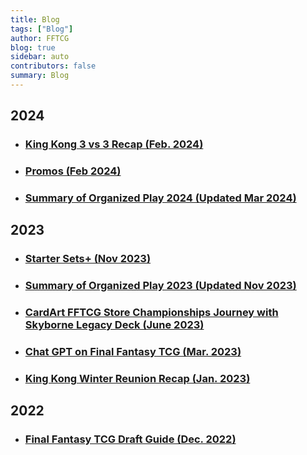 ```yaml
---
title: Blog
tags: ["Blog"]
author: FFTCG
blog: true
sidebar: auto
contributors: false
summary: Blog
---
```


## 2024
* ### <a href="./blog/2024-02-17_King_Kong_Winter_3vs3_Team_Tournament_Recap">**King Kong 3 vs 3 Recap (Feb. 2024)**</a>
* ### <a href="./blog/2023-12-01_2023_Promos">**Promos (Feb 2024)**</a>
* ### <a href="./blog/2024-02-14_2024_Summary_Organized_Play">**Summary of Organized Play 2024 (Updated Mar 2024)**</a>

## 2023
* ### <a href="./blog/2023-11-25_2023_StarterDecks">**Starter Sets+ (Nov 2023)**</a>
* ### <a href="./blog/2023-05-24_2023_Summary_Organized_Play">**Summary of Organized Play 2023 (Updated Nov 2023)**</a>
* ### <a href="./blog/2023-06-19_BennyCardArtTop8Report">**CardArt FFTCG Store Championships Journey with Skyborne Legacy Deck (June 2023)**</a>
* ### <a href="./blog/2023-03-10_FFTCG_ChatGPT">**Chat GPT on Final Fantasy TCG (Mar. 2023)**</a>
* ### <a href="./blog/2023-01-28_King_Kong_Winter_Reunion_Recap">**King Kong Winter Reunion Recap (Jan. 2023)**</a>

## 2022
* ### <a href="./blog/2022-12-8_Draft_Guide_FFTCG_Updated">**Final Fantasy TCG Draft Guide (Dec. 2022)**</a>
